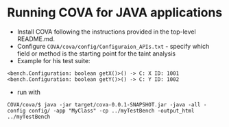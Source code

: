 # Running COVA for JAVA applications

* Install COVA following the instructions provided in the top-level README.md.
* Configure `COVA/cova/config/Configuraion_APIs.txt` - specify which field or method is the starting point for the taint analysis
* Example for his test suite:

```
<bench.Configuration: boolean getX()>() -> C: X ID: 1001
<bench.Configuration: boolean getY()>() -> C: Y ID: 1002
```

* run with
```
COVA/cova/$ java -jar target/cova-0.0.1-SNAPSHOT.jar -java -all -config config/ -app "MyClass" -cp ../myTestBench -output_html ../myTestBench
```
